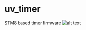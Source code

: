 # uv_timer
STM8 based timer firmware
![alt text](https://github.com/vadzimyatskevich/uv_timer/blob/master/doc/img/sch1.jpg "Schematic")
